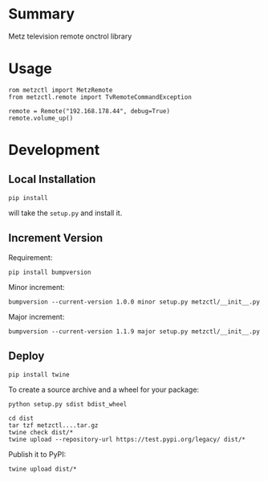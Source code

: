 # Summary

Metz television remote onctrol library

# Usage

~~~
rom metzctl import MetzRemote
from metzctl.remote import TvRemoteCommandException

remote = Remote("192.168.178.44", debug=True)
remote.volume_up()
~~~

# Development

## Local Installation

    pip install
    
will take the `setup.py` and install it.

## Increment Version

Requirement:
 
~~~
pip install bumpversion
~~~

Minor increment:

~~~
bumpversion --current-version 1.0.0 minor setup.py metzctl/__init__.py
~~~

Major increment:

~~~
bumpversion --current-version 1.1.9 major setup.py metzctl/__init__.py
~~~

## Deploy

~~~
pip install twine
~~~

To create a source archive and a wheel for your package:

~~~
python setup.py sdist bdist_wheel
~~~

~~~
cd dist
tar tzf metzctl....tar.gz
twine check dist/*
twine upload --repository-url https://test.pypi.org/legacy/ dist/*
~~~

Publish it to PyPI:

~~~
twine upload dist/*
~~~
